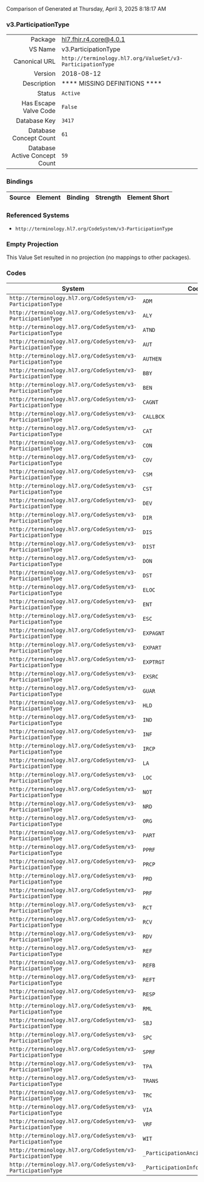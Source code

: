 Comparison of 
Generated at Thursday, April 3, 2025 8:18:17 AM

### v3.ParticipationType

|      |     |
| ---: | --- |
| Package | hl7.fhir.r4.core@4.0.1 |
| VS Name | v3.ParticipationType |
| Canonical URL | `http://terminology.hl7.org/ValueSet/v3-ParticipationType` |
| Version | 2018-08-12 |
| Description | **** MISSING DEFINITIONS **** |
| Status | `Active` |
| Has Escape Valve Code | `False` |
| Database Key | `3417` |
| Database Concept Count | `61` |
| Database Active Concept Count | `59` |
### Bindings

| Source | Element | Binding | Strength | Element Short |
| ------ | ------- | ------- | -------- | ------------- |

### Referenced Systems

* `http://terminology.hl7.org/CodeSystem/v3-ParticipationType`
### Empty Projection

This Value Set resulted in no projection (no mappings to other packages).

### Codes

| System | Code | Display |
| ------ | ---- | ------- |
| `http://terminology.hl7.org/CodeSystem/v3-ParticipationType` | `ADM` | admitter |
| `http://terminology.hl7.org/CodeSystem/v3-ParticipationType` | `ALY` | analyte |
| `http://terminology.hl7.org/CodeSystem/v3-ParticipationType` | `ATND` | attender |
| `http://terminology.hl7.org/CodeSystem/v3-ParticipationType` | `AUT` | author (originator) |
| `http://terminology.hl7.org/CodeSystem/v3-ParticipationType` | `AUTHEN` | authenticator |
| `http://terminology.hl7.org/CodeSystem/v3-ParticipationType` | `BBY` | baby |
| `http://terminology.hl7.org/CodeSystem/v3-ParticipationType` | `BEN` | beneficiary |
| `http://terminology.hl7.org/CodeSystem/v3-ParticipationType` | `CAGNT` | causative agent |
| `http://terminology.hl7.org/CodeSystem/v3-ParticipationType` | `CALLBCK` | callback contact |
| `http://terminology.hl7.org/CodeSystem/v3-ParticipationType` | `CAT` | catalyst |
| `http://terminology.hl7.org/CodeSystem/v3-ParticipationType` | `CON` | consultant |
| `http://terminology.hl7.org/CodeSystem/v3-ParticipationType` | `COV` | coverage target |
| `http://terminology.hl7.org/CodeSystem/v3-ParticipationType` | `CSM` | consumable |
| `http://terminology.hl7.org/CodeSystem/v3-ParticipationType` | `CST` | custodian |
| `http://terminology.hl7.org/CodeSystem/v3-ParticipationType` | `DEV` | device |
| `http://terminology.hl7.org/CodeSystem/v3-ParticipationType` | `DIR` | direct target |
| `http://terminology.hl7.org/CodeSystem/v3-ParticipationType` | `DIS` | discharger |
| `http://terminology.hl7.org/CodeSystem/v3-ParticipationType` | `DIST` | distributor |
| `http://terminology.hl7.org/CodeSystem/v3-ParticipationType` | `DON` | donor |
| `http://terminology.hl7.org/CodeSystem/v3-ParticipationType` | `DST` | destination |
| `http://terminology.hl7.org/CodeSystem/v3-ParticipationType` | `ELOC` | entry location |
| `http://terminology.hl7.org/CodeSystem/v3-ParticipationType` | `ENT` | data entry person |
| `http://terminology.hl7.org/CodeSystem/v3-ParticipationType` | `ESC` | escort |
| `http://terminology.hl7.org/CodeSystem/v3-ParticipationType` | `EXPAGNT` | ExposureAgent |
| `http://terminology.hl7.org/CodeSystem/v3-ParticipationType` | `EXPART` | ExposureParticipation |
| `http://terminology.hl7.org/CodeSystem/v3-ParticipationType` | `EXPTRGT` | ExposureTarget |
| `http://terminology.hl7.org/CodeSystem/v3-ParticipationType` | `EXSRC` | ExposureSource |
| `http://terminology.hl7.org/CodeSystem/v3-ParticipationType` | `GUAR` | guarantor party |
| `http://terminology.hl7.org/CodeSystem/v3-ParticipationType` | `HLD` | holder |
| `http://terminology.hl7.org/CodeSystem/v3-ParticipationType` | `IND` | indirect target |
| `http://terminology.hl7.org/CodeSystem/v3-ParticipationType` | `INF` | informant |
| `http://terminology.hl7.org/CodeSystem/v3-ParticipationType` | `IRCP` | information recipient |
| `http://terminology.hl7.org/CodeSystem/v3-ParticipationType` | `LA` | legal authenticator |
| `http://terminology.hl7.org/CodeSystem/v3-ParticipationType` | `LOC` | location |
| `http://terminology.hl7.org/CodeSystem/v3-ParticipationType` | `NOT` | ugent notification contact |
| `http://terminology.hl7.org/CodeSystem/v3-ParticipationType` | `NRD` | non-reuseable device |
| `http://terminology.hl7.org/CodeSystem/v3-ParticipationType` | `ORG` | origin |
| `http://terminology.hl7.org/CodeSystem/v3-ParticipationType` | `PART` | Participation |
| `http://terminology.hl7.org/CodeSystem/v3-ParticipationType` | `PPRF` | primary performer |
| `http://terminology.hl7.org/CodeSystem/v3-ParticipationType` | `PRCP` | primary information recipient |
| `http://terminology.hl7.org/CodeSystem/v3-ParticipationType` | `PRD` | product |
| `http://terminology.hl7.org/CodeSystem/v3-ParticipationType` | `PRF` | performer |
| `http://terminology.hl7.org/CodeSystem/v3-ParticipationType` | `RCT` | record target |
| `http://terminology.hl7.org/CodeSystem/v3-ParticipationType` | `RCV` | receiver |
| `http://terminology.hl7.org/CodeSystem/v3-ParticipationType` | `RDV` | reusable device |
| `http://terminology.hl7.org/CodeSystem/v3-ParticipationType` | `REF` | referrer |
| `http://terminology.hl7.org/CodeSystem/v3-ParticipationType` | `REFB` | Referred By |
| `http://terminology.hl7.org/CodeSystem/v3-ParticipationType` | `REFT` | Referred to |
| `http://terminology.hl7.org/CodeSystem/v3-ParticipationType` | `RESP` | responsible party |
| `http://terminology.hl7.org/CodeSystem/v3-ParticipationType` | `RML` | remote |
| `http://terminology.hl7.org/CodeSystem/v3-ParticipationType` | `SBJ` | subject |
| `http://terminology.hl7.org/CodeSystem/v3-ParticipationType` | `SPC` | specimen |
| `http://terminology.hl7.org/CodeSystem/v3-ParticipationType` | `SPRF` | secondary performer |
| `http://terminology.hl7.org/CodeSystem/v3-ParticipationType` | `TPA` | therapeutic agent |
| `http://terminology.hl7.org/CodeSystem/v3-ParticipationType` | `TRANS` | Transcriber |
| `http://terminology.hl7.org/CodeSystem/v3-ParticipationType` | `TRC` | tracker |
| `http://terminology.hl7.org/CodeSystem/v3-ParticipationType` | `VIA` | via |
| `http://terminology.hl7.org/CodeSystem/v3-ParticipationType` | `VRF` | verifier |
| `http://terminology.hl7.org/CodeSystem/v3-ParticipationType` | `WIT` | witness |
| `http://terminology.hl7.org/CodeSystem/v3-ParticipationType` | `_ParticipationAncillary` | ParticipationAncillary |
| `http://terminology.hl7.org/CodeSystem/v3-ParticipationType` | `_ParticipationInformationGenerator` | ParticipationInformationGenerator |

